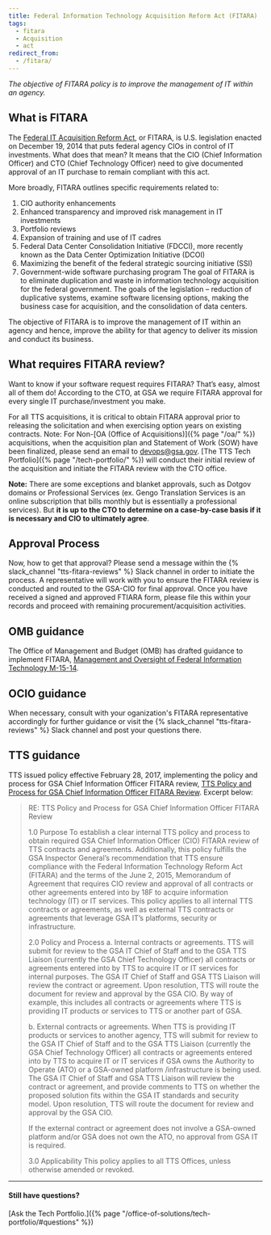 ```yaml
---
title: Federal Information Technology Acquisition Reform Act (FITARA)
tags:
  - fitara
  - Acquisition
  - act
redirect_from:
  - /fitara/
---
```


_The objective of FITARA policy is to improve the management of IT within an
agency._

## What is FITARA

The [Federal IT Acquisition Reform Act](https://management.cio.gov/), or FITARA,
is U.S. legislation enacted on December 19, 2014 that puts federal agency CIOs
in control of IT investments. What does that mean? It means that the CIO (Chief
Information Officer) and CTO (Chief Technology Officer) need to give documented
approval of an IT purchase to remain compliant with this act.

More broadly, FITARA outlines specific requirements related to:

1. CIO authority enhancements
2. Enhanced transparency and improved risk management in IT investments
3. Portfolio reviews
4. Expansion of training and use of IT cadres
5. Federal Data Center Consolidation Initiative (FDCCI), more recently known as
   the Data Center Optimization Initiative (DCOI)
6. Maximizing the benefit of the federal strategic sourcing initiative (SSI)
7. Government-wide software purchasing program The goal of FITARA is to
   eliminate duplication and waste in information technology acquisition for the
   federal government. The goals of the legislation – reduction of duplicative
   systems, examine software licensing options, making the business case for
   acquisition, and the consolidation of data centers.

The objective of FITARA is to improve the management of IT within an agency and
hence, improve the ability for that agency to deliver its mission and conduct
its business.

## What requires FITARA review?

Want to know if your software request requires FITARA? That’s easy, almost all
of them do! According to the CTO, at GSA we require FITARA approval for every
single IT purchase/investment you make.

For all TTS acquisitions, it is critical to obtain FITARA approval prior to
releasing the solicitation and when exercising option years on existing
contracts. Note: For Non-[OA (Office of Acquisitions)]({% page "/oa/" %})
acquisitions, when the acquisition plan and Statement of Work (SOW) have been
finalized, please send an email to devops@gsa.gov. [The TTS Tech
Portfolio]({% page "/tech-portfolio/" %}) will conduct their initial review of
the acquisition and initiate the FITARA review with the CTO office.

**Note:** There are some exceptions and blanket approvals, such as Dotgov
domains or Professional Services (ex. Gengo Translation Services is an online
subscription that bills monthly but is essentially a professional services). But
**it is up to the CTO to determine on a case-by-case basis if it is necessary
and CIO to ultimately agree**.

## Approval Process

Now, how to get that approval? Please send a message within the
{% slack_channel "tts-fitara-reviews" %} Slack channel in order to initiate the
process. A representative will work with you to ensure the FITARA review is
conducted and routed to the GSA-CIO for final approval. Once you have received a
signed and approved FTIARA form, please file this within your records and
proceed with remaining procurement/acquisition activities.

## OMB guidance

The Office of Management and Budget (OMB) has drafted guidance to implement
FITARA,
[Management and Oversight of Federal Information Technology M-15-14](https://obamawhitehouse.archives.gov/sites/default/files/omb/memoranda/2015/m-15-14.pdf).

## OCIO guidance

When necessary, consult with your oganization's FITARA representative
accordingly for further guidance or visit the
{% slack_channel "tts-fitara-reviews" %} Slack channel and post your questions
there.

## TTS guidance

TTS issued policy effective February 28, 2017, implementing the policy and
process for GSA Chief Information Officer FITARA review,
[TTS Policy and Process for GSA Chief Information Officer FITARA Review](https://docs.google.com/document/d/1vUaxBn8miL2St1MnAV2jVyf5lteHqrl3XSRFD8DwEgU/edit).
Excerpt below:

> RE: TTS Policy and Process for GSA Chief Information Officer FITARA Review
>
> 1.0 Purpose To establish a clear internal TTS policy and process to obtain
> required GSA Chief Information Officer (CIO) FITARA review of TTS contracts
> and agreements. Additionally, this policy fulfills the GSA Inspector General’s
> recommendation that TTS ensure compliance with the Federal Information
> Technology Reform Act (FITARA) and the terms of the June 2, 2015, Memorandum
> of Agreement that requires CIO review and approval of all contracts or other
> agreements entered into by 18F to acquire information technology (IT) or IT
> services. This policy applies to all internal TTS contracts or agreements, as
> well as external TTS contracts or agreements that leverage GSA IT’s platforms,
> security or infrastructure.
>
> 2.0 Policy and Process a. Internal contracts or agreements. TTS will submit
> for review to the GSA IT Chief of Staff and to the GSA TTS Liaison (currently
> the GSA Chief Technology Officer) all contracts or agreements entered into by
> TTS to acquire IT or IT services for internal purposes. The GSA IT Chief of
> Staff and GSA TTS Liaison will review the contract or agreement. Upon
> resolution, TTS will route the document for review and approval by the GSA
> CIO. By way of example, this includes all contracts or agreements where TTS is
> providing IT products or services to TTS or another part of GSA.
>
> b. External contracts or agreements. When TTS is providing IT products or
> services to another agency, TTS will submit for review to the GSA IT Chief of
> Staff and to the GSA TTS Liaison (currently the GSA Chief Technology Officer)
> all contracts or agreements entered into by TTS to acquire IT or IT services
> if GSA owns the Authority to Operate (ATO) or a GSA-owned platform
> /infrastructure is being used. The GSA IT Chief of Staff and GSA TTS Liaison
> will review the contract or agreement, and provide comments to TTS on whether
> the proposed solution fits within the GSA IT standards and security model.
> Upon resolution, TTS will route the document for review and approval by the
> GSA CIO.
>
> If the external contract or agreement does not involve a GSA-owned platform
> and/or GSA does not own the ATO, no approval from GSA IT is required.
>
> 3.0 Applicability This policy applies to all TTS Offices, unless otherwise
> amended or revoked.

---

#### Still have questions?

[Ask the Tech
Portfolio.]({% page "/office-of-solutions/tech-portfolio/#questions" %})
